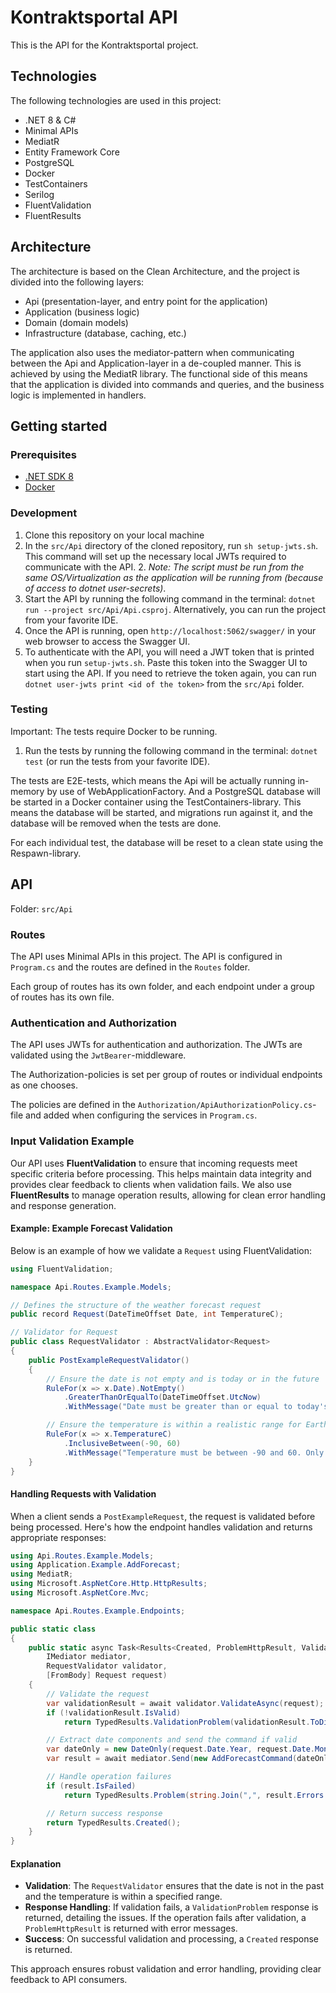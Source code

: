 # Kontraktsportal API

This is the API for the Kontraktsportal project. 

## Technologies

The following technologies are used in this project:

- .NET 8 & C#
- Minimal APIs
- MediatR
- Entity Framework Core
- PostgreSQL
- Docker
- TestContainers
- Serilog
- FluentValidation
- FluentResults

## Architecture

The architecture is based on the Clean Architecture, and the project is divided into the following layers:

- Api (presentation-layer, and entry point for the application)
- Application (business logic)
- Domain (domain models)
- Infrastructure (database, caching, etc.)

The application also uses the mediator-pattern when communicating between the Api and Application-layer in a de-coupled manner. This is achieved by using the MediatR library. The functional side of this means that the application is divided into commands and queries, and the business logic is implemented in handlers.

## Getting started

### Prerequisites

- [.NET SDK 8](https://dotnet.microsoft.com/en-us/download)
- [Docker](https://www.docker.com/products/docker-desktop)

### Development

1. Clone this repository on your local machine
2. In the `src/Api` directory of the cloned repository, run `sh setup-jwts.sh`. This command will set up the necessary local JWTs required to communicate with the API. 2. _Note: The script must be run from the same OS/Virtualization as the application will be running from (because of access to dotnet user-secrets)_.
3. Start the API by running the following command in the terminal: `dotnet run --project src/Api/Api.csproj`. Alternatively, you can run the project from your favorite IDE.
4. Once the API is running, open `http://localhost:5062/swagger/` in your web browser to access the Swagger UI.
5. To authenticate with the API, you will need a JWT token that is printed when you run `setup-jwts.sh`. Paste this token into the Swagger UI to start using the API. If you need to retrieve the token again, you can run `dotnet user-jwts print <id of the token>` from the `src/Api` folder.

### Testing

Important: The tests require Docker to be running.

1. Run the tests by running the following command in the terminal: `dotnet test` (or run the tests from your favorite IDE).

The tests are E2E-tests, which means the Api will be actually running in-memory by use of WebApplicationFactory. And a PostgreSQL database will be started in a Docker container using the TestContainers-library. This means the database will be started, and migrations run against it, and the database will be removed when the tests are done.

For each individual test, the database will be reset to a clean state using the Respawn-library.

## API

Folder: `src/Api`

### Routes

The API uses Minimal APIs in this project. The API is configured in `Program.cs` and the routes are defined in the `Routes` folder.

Each group of routes has its own folder, and each endpoint under a group of routes has its own file.


### Authentication and Authorization

The API uses JWTs for authentication and authorization. The JWTs are validated using the `JwtBearer`-middleware.

The Authorization-policies is set per group of routes or individual endpoints as one chooses.

The policies are defined in the `Authorization/ApiAuthorizationPolicy.cs`-file and added when configuring the services in `Program.cs`.

### Input Validation Example

Our API uses **FluentValidation** to ensure that incoming requests meet specific criteria before processing. This helps maintain data integrity and provides clear feedback to clients when validation fails. We also use **FluentResults** to manage operation results, allowing for clean error handling and response generation.

#### Example: Example Forecast Validation

Below is an example of how we validate a `Request` using FluentValidation:

```csharp
using FluentValidation;

namespace Api.Routes.Example.Models;

// Defines the structure of the weather forecast request
public record Request(DateTimeOffset Date, int TemperatureC);

// Validator for Request
public class RequestValidator : AbstractValidator<Request>
{
    public PostExampleRequestValidator()
    {
        // Ensure the date is not empty and is today or in the future
        RuleFor(x => x.Date).NotEmpty()
            .GreaterThanOrEqualTo(DateTimeOffset.UtcNow)
            .WithMessage("Date must be greater than or equal to today's date");

        // Ensure the temperature is within a realistic range for Earth
        RuleFor(x => x.TemperatureC)
            .InclusiveBetween(-90, 60)
            .WithMessage("Temperature must be between -90 and 60. Only support for Earth temperatures.");
    }
}
```

#### Handling Requests with Validation

When a client sends a `PostExampleRequest`, the request is validated before being processed. Here's how the endpoint handles validation and returns appropriate responses:

```csharp
using Api.Routes.Example.Models;
using Application.Example.AddForecast;
using MediatR;
using Microsoft.AspNetCore.Http.HttpResults;
using Microsoft.AspNetCore.Mvc;

namespace Api.Routes.Example.Endpoints;

public static class 
{
    public static async Task<Results<Created, ProblemHttpResult, ValidationProblem>> Handle(
        IMediator mediator,
        RequestValidator validator,
        [FromBody] Request request)
    {
        // Validate the request
        var validationResult = await validator.ValidateAsync(request);
        if (!validationResult.IsValid)
            return TypedResults.ValidationProblem(validationResult.ToDictionary());

        // Extract date components and send the command if valid
        var dateOnly = new DateOnly(request.Date.Year, request.Date.Month, request.Date.Day);
        var result = await mediator.Send(new AddForecastCommand(dateOnly, request.TemperatureC));

        // Handle operation failures
        if (result.IsFailed)
            return TypedResults.Problem(string.Join(",", result.Errors.Select(x => x.Message)), statusCode: 500);

        // Return success response
        return TypedResults.Created();
    }
}
```

#### Explanation

-   **Validation**: The `RequestValidator` ensures that the date is not in the past and the temperature is within a specified range.
-   **Response Handling**: If validation fails, a `ValidationProblem` response is returned, detailing the issues. If the operation fails after validation, a `ProblemHttpResult` is returned with error messages.
-   **Success**: On successful validation and processing, a `Created` response is returned.

This approach ensures robust validation and error handling, providing clear feedback to API consumers.
